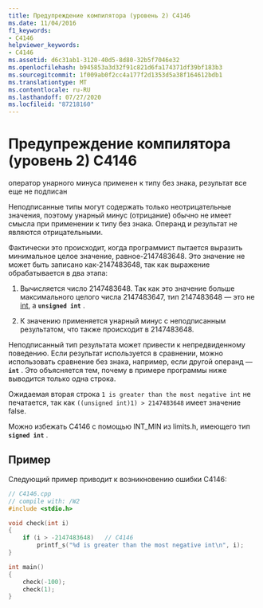 ```yaml
---
title: Предупреждение компилятора (уровень 2) C4146
ms.date: 11/04/2016
f1_keywords:
- C4146
helpviewer_keywords:
- C4146
ms.assetid: d6c31ab1-3120-40d5-8d80-32b5f7046e32
ms.openlocfilehash: b945853a3d32f91c821d6fa174371df39bf183b3
ms.sourcegitcommit: 1f009ab0f2cc4a177f2d1353d5a38f164612bdb1
ms.translationtype: MT
ms.contentlocale: ru-RU
ms.lasthandoff: 07/27/2020
ms.locfileid: "87218160"
---
```

# <a name="compiler-warning-level-2-c4146"></a>Предупреждение компилятора (уровень 2) C4146

оператор унарного минуса применен к типу без знака, результат все еще не подписан

Неподписанные типы могут содержать только неотрицательные значения, поэтому унарный минус (отрицание) обычно не имеет смысла при применении к типу без знака. Операнд и результат не являются отрицательными.

Фактически это происходит, когда программист пытается выразить минимальное целое значение, равное-2147483648. Это значение не может быть записано как-2147483648, так как выражение обрабатывается в два этапа:

1. Вычисляется число 2147483648. Так как это значение больше максимального целого числа 2147483647, тип 2147483648 — это не [int](../../c-language/integer-types.md), а **`unsigned int`** .

1. К значению применяется унарный минус с неподписанным результатом, что также происходит в 2147483648.

Неподписанный тип результата может привести к непредвиденному поведению. Если результат используется в сравнении, можно использовать сравнение без знака, например, если другой операнд — **`int`** . Это объясняется тем, почему в примере программы ниже выводится только одна строка.

Ожидаемая вторая строка `1 is greater than the most negative int` не печатается, так как `((unsigned int)1) > 2147483648` имеет значение false.

Можно избежать C4146 с помощью INT_MIN из limits.h, имеющего тип **`signed int`** .

## <a name="example"></a>Пример

Следующий пример приводит к возникновению ошибки C4146:

```cpp
// C4146.cpp
// compile with: /W2
#include <stdio.h>

void check(int i)
{
    if (i > -2147483648)   // C4146
        printf_s("%d is greater than the most negative int\n", i);
}

int main()
{
    check(-100);
    check(1);
}
```
